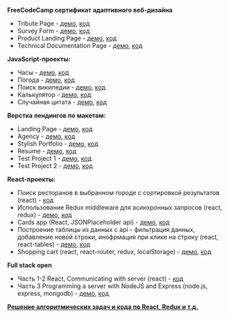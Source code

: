 **FreeCodeCamp сертификат адаптивного веб-дизайна**
* Tribute Page - [демо](https://bpedley.github.io/FCC/Tribute%20page/), [код](https://github.com/Bpedley/Bpedley.github.io/tree/master/FCC/Tribute%20page)
* Survey Form - [демо](https://bpedley.github.io//FCC/Survey%20page/), [код](https://github.com/Bpedley/Bpedley.github.io/tree/master/FCC/Survey%20page)
* Product Landing Page - [демо](https://bpedley.github.io//FCC/Product%20page/), [код](https://github.com/Bpedley/Bpedley.github.io/tree/master/FCC/Product%20page)
* Technical Documentation Page - [демо](https://bpedley.github.io/FCC/Documentation%20page/index.html), [код](https://github.com/Bpedley/Bpedley.github.io/tree/master/FCC/Documentation%20page)

**JavaScript-проекты:**
* Часы - [демо](https://bpedley.github.io/Other%20projects/Clocks-JS/), [код](https://github.com/Bpedley/Bpedley.github.io/tree/master/Other%20projects/Clocks-JS)
* Погода - [демо](https://bpedley.github.io/Other%20projects/Weather%20app/), [код](https://github.com/Bpedley/Bpedley.github.io/tree/master/Other%20projects/Weather%20app)
* Поиск википедии - [демо](https://bpedley.github.io/Other%20projects/Wikipedia/), [код](https://github.com/Bpedley/Bpedley.github.io/tree/master/Other%20projects/Wikipedia)
* Калькулятор - [демо](https://bpedley.github.io/Other%20projects/Calculator/), [код](https://github.com/Bpedley/Bpedley.github.io/tree/master/Other%20projects/Calculator)
* Случайная цитата - [демо](https://bpedley.github.io/Other%20projects/Random%20quote/), [код](https://github.com/Bpedley/Bpedley.github.io/tree/master/Other%20projects/Random%20quote)

**Верстка лендингов по макетам:**
* Landing Page - [демо](https://bpedley.github.io/Pages%20from%20templates/1/), [код](https://github.com/Bpedley/Bpedley.github.io/tree/master/Pages%20from%20templates/1)
* Agency - [демо](https://bpedley.github.io/Pages%20from%20templates/2/), [код](https://github.com/Bpedley/Bpedley.github.io/tree/master/Pages%20from%20templates/2)
* Stylish Portfolio - [демо](https://bpedley.github.io/Pages%20from%20templates/3/), [код](https://github.com/Bpedley/Bpedley.github.io/tree/master/Pages%20from%20templates/3)
* Resume - [демо](https://bpedley.github.io/Pages%20from%20templates/4/), [код](https://github.com/Bpedley/Bpedley.github.io/tree/master/Pages%20from%20templates/4)
* Test Project 1 - [демо](https://bpedley.github.io/Test/), [код](https://github.com/Bpedley/Bpedley.github.io/tree/master/Test)
* Test Project 2 - [демо](https://bpedley.github.io/Test-2/), [код](https://github.com/Bpedley/Test-2)

**React-проекты:**
* Поиск ресторанов в выбранном городе с сортировкой результатов (react) - [код](https://github.com/Bpedley/Bpedley.github.io/tree/master/ravenous)
* Использование Redux middleware для асинхронных запросов (react, redux) - [демо](https://bpedley.github.io/Redux-use-examples/), [код](https://github.com/Bpedley/Redux-use-examples)
* Cards app (React, JSONPlaceholder api) - [демо](https://bpedley.github.io/jsonplaceholder-api-cards/), [код](https://github.com/Bpedley/jsonplaceholder-api-cards)
* Построение таблицы из данных с api - фильтрация данных, добавление новой строки, инофрмация при клике на строку (react, react-tables) - [демо](https://bpedley.github.io/frontend-javascript-test/), [код](https://github.com/Bpedley/frontend-javascript-test)
* Shopping cart (react, react-router, redux, localStorage) - [демо](http://bpedley.github.io/shopping-cart), [код](https://github.com/Bpedley/shopping-cart)

**Full stack open**
* Часть 1-2 React, Communicating with server (react) - [код](https://github.com/Bpedley/fullstackopen)
* Часть 3 Programming a server with NodeJS and Express (node.js, express, mongodb) - [демо](https://limitless-atoll-76582.herokuapp.com/), [код](https://github.com/Bpedley/part3_phonebook)

**[Решение алгоритмических задач и кода по React, Redux и т.д.](https://github.com/Bpedley/JS-exercises)**
